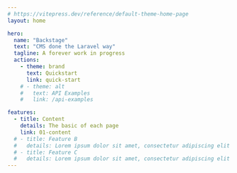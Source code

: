```yaml
---
# https://vitepress.dev/reference/default-theme-home-page
layout: home

hero:
  name: "Backstage"
  text: "CMS done the Laravel way"
  tagline: A forever work in progress
  actions:
    - theme: brand
      text: Quickstart
      link: quick-start
    # - theme: alt
    #   text: API Examples
    #   link: /api-examples

features:
  - title: Content
    details: The basic of each page
    link: 01-content
  # - title: Feature B
  #   details: Lorem ipsum dolor sit amet, consectetur adipiscing elit
  # - title: Feature C
  #   details: Lorem ipsum dolor sit amet, consectetur adipiscing elit
---
```


